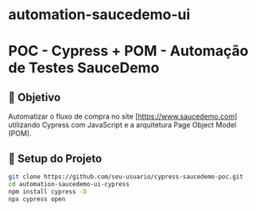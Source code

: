 # automation-saucedemo-ui

# POC - Cypress + POM - Automação de Testes SauceDemo

## 🎯 Objetivo
Automatizar o fluxo de compra no site [https://www.saucedemo.com] utilizando Cypress com JavaScript e a arquitetura Page Object Model (POM).

## 🚀 Setup do Projeto

```bash
git clone https://github.com/seu-usuario/cypress-saucedemo-poc.git
cd automation-saucedemo-ui-cypress
npm install cypress -D
npx cypress open
